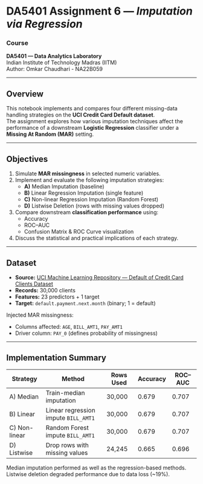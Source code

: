 #  DA5401 Assignment 6 — *Imputation via Regression*

###  Course
**DA5401 — Data Analytics Laboratory**  
Indian Institute of Technology Madras (IITM)  
Author: Omkar Chaudhari - NA22B059

---

##  Overview

This notebook implements and compares four different missing-data handling strategies on the **UCI Credit Card Default dataset**.  
The assignment explores how various imputation techniques affect the performance of a downstream **Logistic Regression** classifier under a **Missing At Random (MAR)** setting.

---

##  Objectives

1. Simulate **MAR missingness** in selected numeric variables.
2. Implement and evaluate the following imputation strategies:
   - **A)** Median Imputation (baseline)  
   - **B)** Linear Regression Imputation (single feature)  
   - **C)** Non-linear Regression Imputation (Random Forest)  
   - **D)** Listwise Deletion (rows with missing values dropped)
3. Compare downstream **classification performance** using:
   - Accuracy  
   - ROC–AUC  
   - Confusion Matrix & ROC Curve visualization
4. Discuss the statistical and practical implications of each strategy.

---

##  Dataset

- **Source:** [UCI Machine Learning Repository — Default of Credit Card Clients Dataset](https://archive.ics.uci.edu/ml/datasets/default+of+credit+card+clients)
- **Records:** 30,000 clients  
- **Features:** 23 predictors + 1 target  
- **Target:** `default.payment.next.month` (binary; 1 = default)

Injected MAR missingness:
- Columns affected: `AGE`, `BILL_AMT1`, `PAY_AMT1`  
- Driver column: `PAY_0` (defines probability of missingness)

---

##  Implementation Summary

| **Strategy** | **Method** | **Rows Used** | **Accuracy** | **ROC–AUC** |
|---------------|-------------|----------------|---------------|--------------|
| A) Median | Train-median imputation | 30,000 | 0.679 | 0.707 |
| B) Linear | Linear regression impute `BILL_AMT1` | 30,000 | 0.679 | 0.707 |
| C) Non-linear | Random Forest impute `BILL_AMT1` | 30,000 | 0.679 | 0.707 |
| D) Listwise | Drop rows with missing values | 24,245 | 0.665 | 0.696 |

 Median imputation performed as well as the regression-based methods.  
 Listwise deletion degraded performance due to data loss (~19%).



